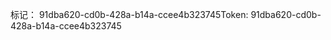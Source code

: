 <span data-ttu-id="4c634-101">标记： 91dba620-cd0b-428a-b14a-ccee4b323745</span><span class="sxs-lookup"><span data-stu-id="4c634-101">Token: 91dba620-cd0b-428a-b14a-ccee4b323745</span></span>